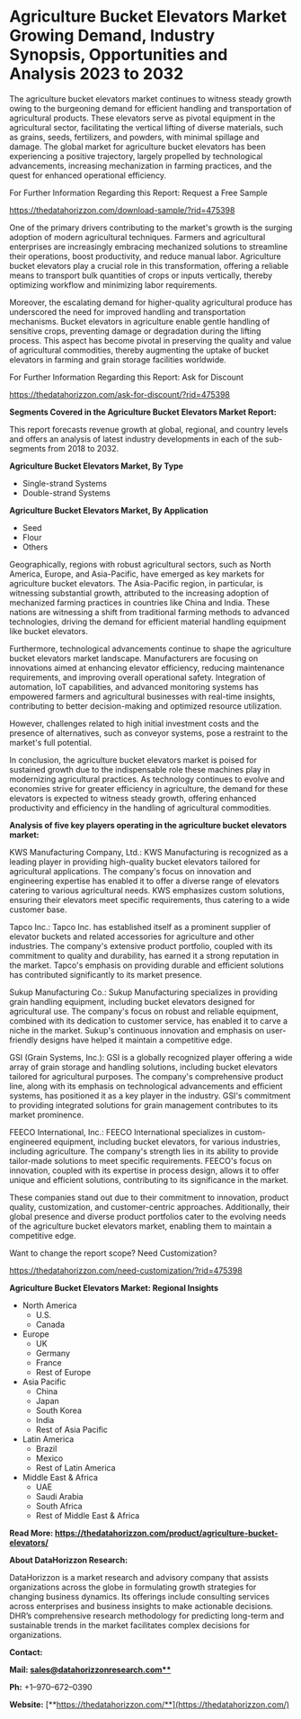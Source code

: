 ﻿
# **Agriculture Bucket Elevators Market Growing Demand, Industry Synopsis, Opportunities and Analysis 2023 to 2032**
The agriculture bucket elevators market continues to witness steady growth owing to the burgeoning demand for efficient handling and transportation of agricultural products. These elevators serve as pivotal equipment in the agricultural sector, facilitating the vertical lifting of diverse materials, such as grains, seeds, fertilizers, and powders, with minimal spillage and damage. The global market for agriculture bucket elevators has been experiencing a positive trajectory, largely propelled by technological advancements, increasing mechanization in farming practices, and the quest for enhanced operational efficiency.

For Further Information Regarding this Report: Request a Free Sample

<https://thedatahorizzon.com/download-sample/?rid=475398>

One of the primary drivers contributing to the market's growth is the surging adoption of modern agricultural techniques. Farmers and agricultural enterprises are increasingly embracing mechanized solutions to streamline their operations, boost productivity, and reduce manual labor. Agriculture bucket elevators play a crucial role in this transformation, offering a reliable means to transport bulk quantities of crops or inputs vertically, thereby optimizing workflow and minimizing labor requirements.

Moreover, the escalating demand for higher-quality agricultural produce has underscored the need for improved handling and transportation mechanisms. Bucket elevators in agriculture enable gentle handling of sensitive crops, preventing damage or degradation during the lifting process. This aspect has become pivotal in preserving the quality and value of agricultural commodities, thereby augmenting the uptake of bucket elevators in farming and grain storage facilities worldwide.

For Further Information Regarding this Report: Ask for Discount

<https://thedatahorizzon.com/ask-for-discount/?rid=475398>

**Segments Covered in the Agriculture Bucket Elevators Market Report:**

This report forecasts revenue growth at global, regional, and country levels and offers an analysis of latest industry developments in each of the sub-segments from 2018 to 2032.

**Agriculture Bucket Elevators Market, By Type**

- Single-strand Systems
- Double-strand Systems

**Agriculture Bucket Elevators Market, By Application**

- Seed
- Flour
- Others

Geographically, regions with robust agricultural sectors, such as North America, Europe, and Asia-Pacific, have emerged as key markets for agriculture bucket elevators. The Asia-Pacific region, in particular, is witnessing substantial growth, attributed to the increasing adoption of mechanized farming practices in countries like China and India. These nations are witnessing a shift from traditional farming methods to advanced technologies, driving the demand for efficient material handling equipment like bucket elevators.

Furthermore, technological advancements continue to shape the agriculture bucket elevators market landscape. Manufacturers are focusing on innovations aimed at enhancing elevator efficiency, reducing maintenance requirements, and improving overall operational safety. Integration of automation, IoT capabilities, and advanced monitoring systems has empowered farmers and agricultural businesses with real-time insights, contributing to better decision-making and optimized resource utilization.

However, challenges related to high initial investment costs and the presence of alternatives, such as conveyor systems, pose a restraint to the market's full potential.

In conclusion, the agriculture bucket elevators market is poised for sustained growth due to the indispensable role these machines play in modernizing agricultural practices. As technology continues to evolve and economies strive for greater efficiency in agriculture, the demand for these elevators is expected to witness steady growth, offering enhanced productivity and efficiency in the handling of agricultural commodities.

**Analysis of five key players operating in the agriculture bucket elevators market:**

KWS Manufacturing Company, Ltd.: KWS Manufacturing is recognized as a leading player in providing high-quality bucket elevators tailored for agricultural applications. The company's focus on innovation and engineering expertise has enabled it to offer a diverse range of elevators catering to various agricultural needs. KWS emphasizes custom solutions, ensuring their elevators meet specific requirements, thus catering to a wide customer base.

Tapco Inc.: Tapco Inc. has established itself as a prominent supplier of elevator buckets and related accessories for agriculture and other industries. The company's extensive product portfolio, coupled with its commitment to quality and durability, has earned it a strong reputation in the market. Tapco's emphasis on providing durable and efficient solutions has contributed significantly to its market presence.

Sukup Manufacturing Co.: Sukup Manufacturing specializes in providing grain handling equipment, including bucket elevators designed for agricultural use. The company's focus on robust and reliable equipment, combined with its dedication to customer service, has enabled it to carve a niche in the market. Sukup's continuous innovation and emphasis on user-friendly designs have helped it maintain a competitive edge.

GSI (Grain Systems, Inc.): GSI is a globally recognized player offering a wide array of grain storage and handling solutions, including bucket elevators tailored for agricultural purposes. The company's comprehensive product line, along with its emphasis on technological advancements and efficient systems, has positioned it as a key player in the industry. GSI's commitment to providing integrated solutions for grain management contributes to its market prominence.

FEECO International, Inc.: FEECO International specializes in custom-engineered equipment, including bucket elevators, for various industries, including agriculture. The company's strength lies in its ability to provide tailor-made solutions to meet specific requirements. FEECO's focus on innovation, coupled with its expertise in process design, allows it to offer unique and efficient solutions, contributing to its significance in the market.

These companies stand out due to their commitment to innovation, product quality, customization, and customer-centric approaches. Additionally, their global presence and diverse product portfolios cater to the evolving needs of the agriculture bucket elevators market, enabling them to maintain a competitive edge.



Want to change the report scope? Need Customization?

<https://thedatahorizzon.com/need-customization/?rid=475398>

**Agriculture Bucket Elevators Market: Regional Insights**

- North America
  - U.S.
  - Canada
- Europe
  - UK
  - Germany
  - France
  - Rest of Europe
- Asia Pacific
  - China
  - Japan
  - South Korea
  - India
  - Rest of Asia Pacific
- Latin America
  - Brazil
  - Mexico
  - Rest of Latin America
- Middle East & Africa
  - UAE
  - Saudi Arabia
  - South Africa
  - Rest of Middle East & Africa

**Read More: https://thedatahorizzon.com/product/agriculture-bucket-elevators/**

**About DataHorizzon Research:**

DataHorizzon is a market research and advisory company that assists organizations across the globe in formulating growth strategies for changing business dynamics. Its offerings include consulting services across enterprises and business insights to make actionable decisions. DHR’s comprehensive research methodology for predicting long-term and sustainable trends in the market facilitates complex decisions for organizations.

**Contact:**

**Mail: [sales@datahorizzonresearch.com**](mailto:sales@datahorizzonresearch.com)**

**Ph:** +1–970–672–0390

**Website:** [**https://thedatahorizzon.com/**](https://thedatahorizzon.com/)


